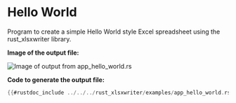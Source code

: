 # Hello World

Program to create a simple Hello World style Excel spreadsheet using the
rust_xlsxwriter library.

**Image of the output file:**


![Image of output from app_hello_world.rs](../../images/hello.png)

**Code to generate the output file:**

```rust
{{#rustdoc_include ../../../rust_xlsxwriter/examples/app_hello_world.rs:8:}}
```